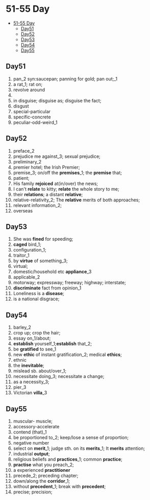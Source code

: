 # 51-55 Day

- [51-55 Day](#51-55-day)
  - [Day51](#day51)
  - [Day52](#day52)
  - [Day53](#day53)
  - [Day54](#day54)
  - [Day55](#day55)

## Day51

1. pan_2 syn:saucepan; panning for gold; pan out;_1
2. a rat_1; rat on;
3. revolve around
4. 
5. in disguise; disguise as; disguise the fact;
6. disgust
7. special-particular
8. specific-concrete
9. peculiar-odd-weird_1

## Day52

1. preface_2
2. prejudice me against_3; sexual prejudice;
3. preliminary_2
4. premier hotel; the Irish Premier;
5. premise_3; on/off the **premises**_1; the **premise** that;
6. patient;
7. His family **rejoiced** at(in/over) the news;
8. I can't **relate** to kitty; **relate** the  whole story to me;
9. their **relations**; a distant **relative**;
10. relative-relativity_2; The **relative** merits of both approaches;
11. relevant information_2;
12. overseas

## Day53

1. She was **fined** for speeding;
2. **caged** bird_1;
3. configuration_1;
4. traitor_1
5. by **virtue** of something_3;
6. virtual;
7. domestic/household etc **appliance**_3
8. applicable_2
9. motorway; expressway; freeway; highway; interstate;
10. **discriminate** fact from opinion_1
11. Loneliness is a **disease**;
12. is a national disgrace;

## Day54

1. barley_2
2. crop up; crop the hair;
3. essay on_1/about;
4. **establish** yourself_1;**establish** that_2;
5. be **gratified** to see_1
6. new **ethic** of instant gratification_2; medical **ethics**;
7. ethnic
8. the **inevitable**;
9. mislead sb. about/over_1;
10. necessitate doing_3; necessitate a change;
11. as a necessity_3;
12. pier_3
13. Victorian **villa**_3

## Day55

1. muscular- muscle;
2. accessory-accelerate
3. contend (that)_1
4. be proportioned to_2; keep/lose a sense of proportion;
5. negative number
6. select on **merit**_1; judge sth. on its **merits**_1; It **merits** attention;
7. industrial **output**;
8. religious beliefs and **practices**_1; common **practice**;
9. **practise** what you preach_2;
10. a experienced **practitioner**
11. precede_2; preceding chapter;
12. down/along the **corridor**_1;
13. without **precedent**_1; break with **precedent**;
14. precise; precision;
